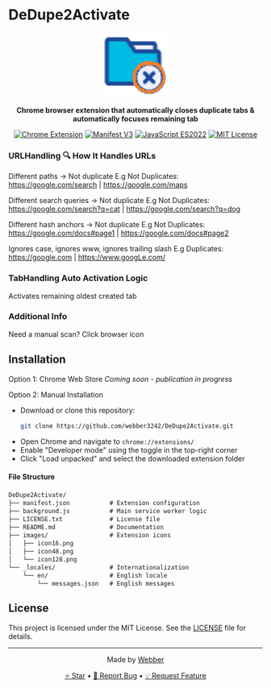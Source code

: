 # DeDupe2Activate

<div align="center">
  <img src="images/icon128.png" alt="DeDupe2Activate Logo" width="128" height="128">
  
  **Chrome browser extension that automatically closes duplicate tabs & automatically focuses remaining tab**
  
  [![Chrome Extension](https://img.shields.io/badge/Chrome-Extension-blue?style=flat-square&logo=google-chrome)](https://github.com/webber3242/DeDupe2Activate)
  [![Manifest V3](https://img.shields.io/badge/Manifest-V3-green?style=flat-square)](https://github.com/webber3242/DeDupe2Activate)
  [![JavaScript ES2022](https://img.shields.io/badge/JavaScript-ES2022-yellow?style=flat-square&logo=javascript)](https://github.com/webber3242/DeDupe2Activate)
  [![MIT License](https://img.shields.io/badge/License-MIT-red?style=flat-square)](LICENSE)
</div>


### URLHandling 🔍 How It Handles URLs 
Different paths → Not duplicate
E.g Not Duplicates: https://google.com/search | https://google.com/maps

Different search queries → Not duplicate
E.g Not Duplicates: https://google.com/search?q=cat | https://google.com/search?q=dog

Different hash anchors → Not duplicate
E.g Not Duplicates: https://google.com/docs#page1 | https://google.com/docs#page2

Ignores case, ignores www, ignores trailing slash
E.g Duplicates: https://google.com | https://www.googLe.com/
 
### TabHandling  Auto Activation Logic
Activates remaining oldest created tab

### Additional Info
Need a manual scan? Click browser icon

## Installation
Option 1: Chrome Web Store
*Coming soon - publication in progress*

Option 2: Manual Installation
- Download or clone this repository:
   ```bash
   git clone https://github.com/webber3242/DeDupe2Activate.git
   ```
- Open Chrome and navigate to `chrome://extensions/`
- Enable "Developer mode" using the toggle in the top-right corner
- Click "Load unpacked" and select the downloaded extension folder

#### File Structure

```
DeDupe2Activate/
├── manifest.json           # Extension configuration
├── background.js           # Main service worker logic
├── LICENSE.txt             # License file
├── README.md               # Documentation
├── images/                 # Extension icons
│   ├── icon16.png
│   ├── icon48.png
│   └── icon128.png
└── _locales/               # Internationalization
    └── en/                 # English locale
        └── messages.json   # English messages
```

## License

This project is licensed under the MIT License. See the [LICENSE](LICENSE) file for details.

---

<div align="center">
  <p>Made by <a href="https://github.com/webber3242">Webber</a></p>
  <p>
    <a href="https://github.com/webber3242/DeDupe2Activate">⭐ Star</a> •
    <a href="https://github.com/webber3242/DeDupe2Activate/issues">🐛 Report Bug</a> •
    <a href="https://github.com/webber3242/DeDupe2Activate/issues">💡 Request Feature</a>
  </p>
</div>
